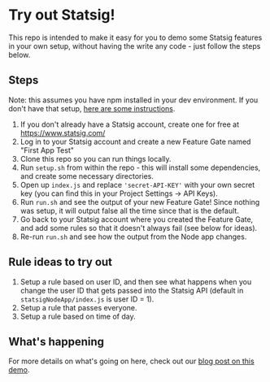 # Try out Statsig!

This repo is intended to make it easy for you to demo some Statsig features in your own setup, without having the write any code - just follow the steps below.

## Steps
Note: this assumes you have npm installed in your dev environment. If you don't have that setup, [here are some instructions](https://docs.npmjs.com/downloading-and-installing-node-js-and-npm).

1. If you don't already have a Statsig account, create one for free at https://www.statsig.com/
2. Log in to your Statsig account and create a new Feature Gate named "First App Test"
3. Clone this repo so you can run things locally.
4. Run `setup.sh` from within the repo - this will install some dependencies, and create some necessary directories.
5. Open up `index.js` and replace `'secret-API-KEY'` with your own secret key (you can find this in your Project Settings -> API Keys).
6. Run `run.sh` and see the output of your new Feature Gate! Since nothing was setup, it will output false all the time since that is the default.
7. Go back to your Statsig account where you created the Feature Gate, and add some rules so that it doesn't always fail (see below for ideas).
8. Re-run `run.sh` and see how the output from the Node app changes.

## Rule ideas to try out
1. Setup a rule based on user ID, and then see what happens when you change the user ID that gets passed into the Statsig API (default in `statsigNodeApp/index.js` is user ID = 1).
2. Setup a rule that passes everyone.
3. Setup a rule based on time of day.

## What's happening
For more details on what's going on here, check out our [blog post on this demo](https://blog.statsig.com/demo-a-simple-node-js-app-with-feature-flags-88b05eda7447).
